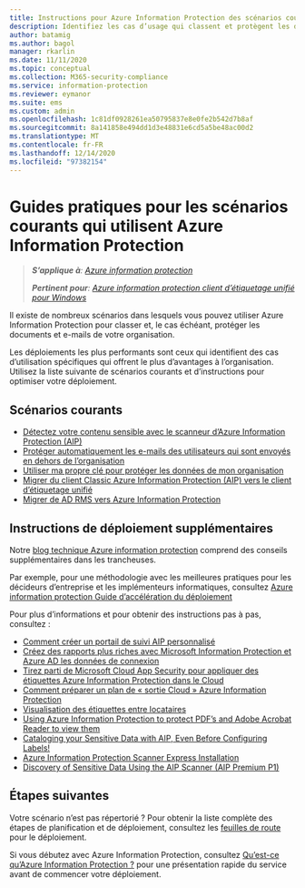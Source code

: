 ```yaml
---
title: Instructions pour Azure Information Protection des scénarios courants
description: Identifiez les cas d’usage qui classent et protègent les données de votre organisation à l’aide de Azure Information Protection.
author: batamig
ms.author: bagol
manager: rkarlin
ms.date: 11/11/2020
ms.topic: conceptual
ms.collection: M365-security-compliance
ms.service: information-protection
ms.reviewer: eymanor
ms.suite: ems
ms.custom: admin
ms.openlocfilehash: 1c81df0928261ea50795837e8e0fe2b542d7b8af
ms.sourcegitcommit: 8a141858e494dd1d3e48831e6cd5a5be48ac00d2
ms.translationtype: MT
ms.contentlocale: fr-FR
ms.lasthandoff: 12/14/2020
ms.locfileid: "97382154"
---
```

# <a name="how-to-guides-for-common-scenarios-that-use-azure-information-protection"></a>Guides pratiques pour les scénarios courants qui utilisent Azure Information Protection

>***S’applique à**: [Azure information protection](https://azure.microsoft.com/pricing/details/information-protection)*
>
> ***Pertinent pour**: [Azure information protection client d’étiquetage unifié pour Windows](faqs.md#whats-the-difference-between-the-azure-information-protection-classic-and-unified-labeling-clients)*

Il existe de nombreux scénarios dans lesquels vous pouvez utiliser Azure Information Protection pour classer et, le cas échéant, protéger les documents et e-mails de votre organisation. 

Les déploiements les plus performants sont ceux qui identifient des cas d’utilisation spécifiques qui offrent le plus d’avantages à l’organisation. Utilisez la liste suivante de scénarios courants et d’instructions pour optimiser votre déploiement.

## <a name="common-scenarios"></a>Scénarios courants

- [Détectez votre contenu sensible avec le scanneur d’Azure Information Protection (AIP)](tutorial-scan-networks-and-content.md) 
- [Protéger automatiquement les e-mails des utilisateurs qui sont envoyés en dehors de l’organisation](configure-exo-rules.md)
- [Utiliser ma propre clé pour protéger les données de mon organisation](plan-implement-tenant-key.md)
- [Migrer du client Classic Azure Information Protection (AIP) vers le client d’étiquetage unifié](tutorial-migrating-to-ul.md)
- [Migrer de AD RMS vers Azure Information Protection](migrate-from-ad-rms-to-azure-rms.md)

## <a name="additional-deployment-instructions"></a>Instructions de déploiement supplémentaires

Notre [blog technique Azure information protection](https://aka.ms/AIPblog) comprend des conseils supplémentaires dans les trancheuses.

Par exemple, pour une méthodologie avec les meilleures pratiques pour les décideurs d’entreprise et les implémenteurs informatiques, consultez [Azure information protection Guide d’accélération du déploiement](https://techcommunity.microsoft.com/t5/Azure-Information-Protection/Azure-Information-Protection-Deployment-Acceleration-Guide/ba-p/334423)

Pour plus d’informations et pour obtenir des instructions pas à pas, consultez :

- [Comment créer un portail de suivi AIP personnalisé](https://techcommunity.microsoft.com/t5/Azure-Information-Protection/How-to-Build-a-Custom-AIP-Tracking-Portal/ba-p/875849)
- [Créez des rapports plus riches avec Microsoft Information Protection et Azure AD les données de connexion](https://techcommunity.microsoft.com/t5/Azure-Information-Protection/Create-richer-reports-with-Microsoft-Information-Protection-and/ba-p/392713)
- [Tirez parti de Microsoft Cloud App Security pour appliquer des étiquettes Azure Information Protection dans le Cloud](https://techcommunity.microsoft.com/t5/Azure-Information-Protection/Leverage-Microsoft-Cloud-App-Security-to-apply-Azure-Information/ba-p/388638)
- [Comment préparer un plan de « sortie Cloud » Azure Information Protection](https://techcommunity.microsoft.com/t5/Azure-Information-Protection/How-to-prepare-an-Azure-Information-Protection-Cloud-Exit-plan/ba-p/382631)
- [Visualisation des étiquettes entre locataires](https://techcommunity.microsoft.com/t5/Azure-Information-Protection/Cross-Tenant-Label-Visualization/ba-p/356588)
- [Using Azure Information Protection to protect PDF’s and Adobe Acrobat Reader to view them](https://techcommunity.microsoft.com/t5/Azure-Information-Protection/Using-Azure-Information-Protection-to-protect-PDF-s-and-Adobe/ba-p/282010)
- [Cataloging your Sensitive Data with AIP, Even Before Configuring Labels!](https://techcommunity.microsoft.com/t5/Azure-Information-Protection/Cataloging-your-Sensitive-Data-with-AIP-Even-Before-Configuring/ba-p/267241)
- [Azure Information Protection Scanner Express Installation](https://techcommunity.microsoft.com/t5/Azure-Information-Protection/Azure-Information-Protection-Scanner-Express-Installation/ba-p/265424)
- [Discovery of Sensitive Data Using the AIP Scanner (AIP Premium P1)](https://techcommunity.microsoft.com/t5/Azure-Information-Protection/Discovery-of-Sensitive-Data-Using-the-AIP-Scanner-AIP-Premium-P1/ba-p/252040)

## <a name="next-steps"></a>Étapes suivantes

Votre scénario n’est pas répertorié ? Pour obtenir la liste complète des étapes de planification et de déploiement, consultez les [feuilles de route](deployment-roadmap.md) pour le déploiement.

Si vous débutez avec Azure Information Protection, consultez [Qu’est-ce qu’Azure Information Protection ?](what-is-information-protection.md) pour une présentation rapide du service avant de commencer votre déploiement.